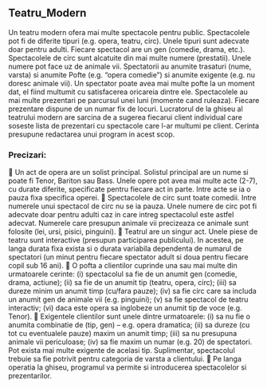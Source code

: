 ## Teatru_Modern
Un teatru modern ofera mai multe spectacole pentru public. Spectacolele pot fi de diferite tipuri (e.g. opera, teatru, circ). Unele tipuri sunt adecvate doar pentru adulti. Fiecare spectacol are un gen (comedie, drama, etc.). Spectacolele de circ sunt alcatuite din mai multe numere (prestatii). Unele numere pot face uz de animale vii. Spectatorii au anumite trasaturi (nume, varsta) si anumite Pofte (e.g. “opera comedie”) si anumite exigente (e.g. nu doresc animale vii). Un spectator poate avea mai multe pofte la un moment dat, el fiind multumit cu satisfacerea oricareia dintre ele. Spectacolele au mai multe prezentari pe parcursul unei luni (momente cand ruleaza).  Fiecare prezentare dispune de un numar fix de locuri. Lucratorul de la ghiseu al teatrului modern are sarcina de a sugerea fiecarui client individual care soseste lista de prezentari cu spectacole care l-ar multumi pe client. Cerinta presupune redactarea unui program in acest scop. 
### Precizari:
 Un act de opera are un solist principal. Solistul principal are un nume si poate fi Tenor, Bariton sau Bass. Unele opere pot avea mai multe acte (2-7), cu durate diferite, specificate pentru fiecare act in parte. Intre acte se ia o pauza fixa specifica operei.   Spectacolele de circ sunt toate comedii. Intre numerele unui spectacol de circ nu se ia pauza. Unele numere de circ pot fi adecvate doar pentru adulti caz in care intreg spectacolul este astfel adecvat. Numerele care presupun animale vii precizeaza ce animale sunt folosite (lei, ursi, pisici, pinguini).  Teatrul are un singur act. Unele piese de teatru sunt interactive (presupun participarea publicului). In acestea, pe langa durata fixa exista si o durata variabila dependenta de numarul de spectatori (un minut pentru fiecare spectator adult si doua pentru fiecare copil sub 16 ani).  O pofta a clientilor cuprinde una sau mai multe din urmatoarele cerinte: (i) spectacolul sa fie de un anumit gen (comedie, drama, actiune); (ii) sa fie de un anumit tip (teatru, opera, circ); (iii) sa dureze minim un anumit timp (cu/fara pauze); (iv) sa fie circ care sa includa un anumit gen de animale vii (e.g. pinguini); (v) sa fie spectacol de teatru interactiv; (vi) daca este opera sa inglobeze un anumit tip de voce (e.g. Tenor).   Exigentele clientilor sunt unele dintre urmatoarele: (i) sa nu fie o anumita combinatie de (tip, gen) – e.g. opera dramatica; (ii) sa dureze (cu tot cu eventualele pauze) maxim un anumit timp; (iii) sa nu presupuna animale vii periculoase; (iv) sa fie maxim un numar (e.g. 20) de spectatori. Pot exista mai multe exigente de acelasi tip. Suplimentar, spectacolul trebuie sa fie potrivit pentru categoria de varsta a clientului.  Pe langa operatia la ghiseu, programul va permite si introducerea spectacolelor si prezentarilor.
